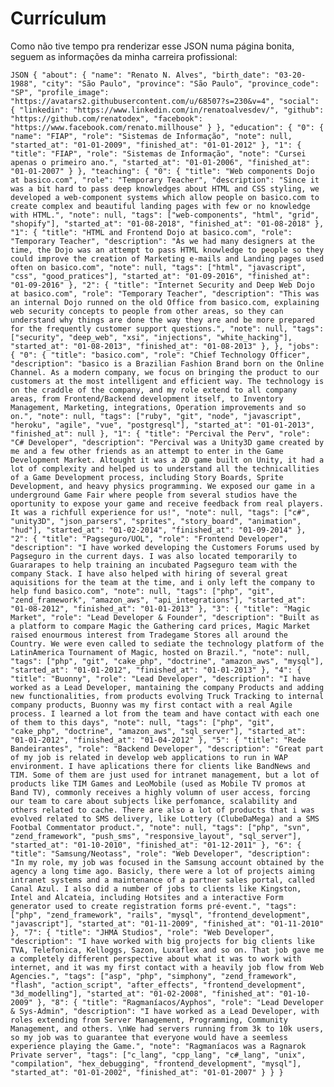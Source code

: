# Currículum

Como não tive tempo pra renderizar esse JSON numa página bonita, seguem as informações da minha carreira profissional:

``JSON
{
  "about": {
    "name": "Renato N. Alves",
    "birth_date": "03-20-1988",
    "city": "São Paulo",
    "province": "São Paulo",
    "province_code": "SP",
    "profile_image": "https://avatars2.githubusercontent.com/u/68507?s=230&v=4",
    "social": {
      "linkedin": "https://www.linkedin.com/in/renatoalvesdev/",
      "github": "https://github.com/renatodex",
      "facebook": "https://www.facebook.com/renato.millhouse"
    }
  },
  "education": {
    "0": {
      "name": "FIAP",
      "role": "Sistemas de Informação",
      "note": null,
      "started_at": "01-01-2009",
      "finished_at": "01-01-2012"
    },
    "1": {
      "title": "FIAP",
      "role": "Sistemas de Informação",
      "note": "Cursei apenas o primeiro ano.",
      "started_at": "01-01-2006",
      "finished_at": "01-01-2007"
    }
  },
  "teaching": {
    "0": {
      "title": "Web components Dojo at basico.com",
      "role": "Temporary Teacher",
      "description": "Since it was a bit hard to pass deep knowledges about HTML and CSS styling, we developed a web-component systems which allow people on basico.com to create complex and beautiful landing pages with few or no knowledge with HTML.",
      "note": null,
      "tags": ["web-components", "html", "grid", "shopify"],
      "started_at": "01-08-2018",
      "finished_at": "01-08-2018"
    },
    "1": {
      "title": "HTML and Frontend Dojo at basico.com",
      "role": "Temporary Teacher",
      "description": "As we had many designers at the time, the Dojo was an attempt to pass HTML knowledge to people so they could improve the creation of Marketing e-mails and Landing pages used often on basico.com",
      "note": null,
      "tags": ["html", "javascript", "css", "good_pratices"],
      "started_at": "01-09-2016",
      "finished_at": "01-09-2016"
    },
    "2": {
      "title": "Internet Security and Deep Web Dojo at basico.com",
      "role": "Temporary Teacher",
      "description": "This was an internal Dojo runned on the old Office from basico.com, explaining web security concepts to people from other areas, so they can understand why things are done the way they are and be more prepared for the frequently customer support questions.",
      "note": null,
      "tags": ["security", "deep_web", "xsi", "injections", "white_hacking"],
      "started_at": "01-08-2013",
      "finished_at": "01-08-2013"
    },
  },
  "jobs": {
    "0": {
      "title": "basico.com",
      "role": "Chief Technology Officer",
      "description": "basico is a Brazilian Fashion Brand born on the Online Channel. As a modern company, we focus on bringing the product to our customers at the most intelligent and efficient way. The technology is on the craddle of the company, and my role extend to all company areas, from Frontend/Backend development itself, to Inventory Management, Marketing, integrations, Operation improvements and so on.",
      "note": null,
      "tags": ["ruby", "git", "node", "javascript", "heroku", "agile", "vue", "postgresql"],
      "started_at": "01-01-2013",
      "finished_at": null
    },
    "1": {
      "title": "Percival the Perv",
      "role": "C# Developer",
      "description": "Percival was a Unity3D game created by me and a few other friends as an attempt to enter in the Game Development Market. Altought it was a 2D game built on Unity, it had a lot of complexity and helped us to understand all the technicallities of a Game Development process, including Story Boards, Sprite Development, and heavy physics programming. We exposed our game in a underground Game Fair where people from several studios have the oportunity to expose your game and receive feedback from real players. It was a richfull experience for us!",
      "note": null,
      "tags": ["c#", "unity3D", "json_parsers", "sprites", "story_board", "animation", "hud"],
      "started_at": "01-02-2014",
      "finished_at": "01-09-2014"
    },
    "2": {
      "title": "Pagseguro/UOL",
      "role": "Frontend Developer",
      "description": "I have worked developing the Customers Forums used by Pagseguro in the current days. I was also located temporarily to Guararapes to help training an incubated Pagseguro team with the company Stack. I have also helped with hiring of several great aquisitions for the team at the time, and i only left the company to help fund basico.com",
      "note": null,
      "tags": ["php", "git", "zend_framework", "amazon_aws", "api_integrations"],
      "started_at": "01-08-2012",
      "finished_at": "01-01-2013"
    },
    "3": {
      "title": "Magic Market",
      "role": "Lead Developer & Founder",
      "description": "Built as a platform to compare Magic the Gathering card prices, Magic Market raised enourmous interest from Tradegame Stores all around the Country. We were even called to sediate the technology platform of the LatinAmerica Tournament of Magic, hosted on Brazil.",
      "note": null,
      "tags": ["php", "git", "cake_php", "doctrine", "amazon_aws", "mysql"],
      "started_at": "01-01-2012",
      "finished_at": "01-01-2013"
    },
    "4": {
      "title": "Buonny",
      "role": "Lead Developer",
      "description": "I have worked as a Lead Developer, mantaining the company Products and adding new functionalities, from products evolving Truck Tracking to internal company products, Buonny was my first contact with a real Agile process. I learned a lot from the team and have contact with each one of them to this days",
      "note": null,
      "tags": ["php", "git", "cake_php", "doctrine", "amazon_aws", "sql_server"],
      "started_at": "01-01-2012",
      "finished_at": "01-04-2012"
    },
    "5": {
      "title": "Rede Bandeirantes",
      "role": "Backend Developer",
      "description": "Great part of my job is related in develop web applications to run in WAP environment.
I have aplications there for clients like BandNews and TIM.
Some of them are just used for intranet management, but a lot of products like TIM Games and LeoMobile (used as Mobile TV promos at Band TV), commonly receives a highly volumn of user access, forcing our team to care about subjects like perfomance, scalability and others related to cache.
There are also a lot of products that i was evolved related to SMS delivery, like Lottery (ClubeDaMega) and a SMS Footbal Commentator product.",
      "note": null,
      "tags": ["php", "svn", "zend_framework", "push_sms", "responsive_layout", "sql_server"],
      "started_at": "01-10-2010",
      "finished_at": "01-12-2011"
    },
    "6": {
      "title": "Samsung/Neotass",
      "role": "Web Developer",
      "description": "In my role, my job was focused in the Samsung account obtained by the agency a long time ago. Basicly, there were a lot of projects aiming intranet systems and a maintenance of a partner sales portal, called Canal Azul. I also did a number of jobs to clients like Kingston, Intel and Alcateia, including Hotsites and a interactive Form generator used to create registration forms pré-event.",
      "tags": ["php", "zend_framework", "rails", "mysql", "frontend_development", "javascript"],
      "started_at": "01-11-2009",
      "finished_at": "01-11-2010"
    },
    "7": {
      "title": "JHMA Studios",
      "role": "Web Developer",
      "description": "I have worked with big projects for big clients like TVA, Telefonica, Kelloggs, Sazon, Luxaflex and so on. That job gave me a completely different perspective about what it was to work with internet, and it was my first contact with a heavily job flow from Web Agencies.",
      "tags": ["asp", "php", "simphony", "zend_framework", "flash", "action_script", "after_effects", "frontend_development", "3d_modelling"],
      "started_at": "01-02-2008",
      "finished_at": "01-10-2009"
    },
    "8": {
      "title": "Ragmaníacos/Ayphos",
      "role": "Lead Developer & Sys-Admin",
      "description": "I have worked as a Lead Developer, with roles extending from Server Management, Programming, Community Management, and others. \nWe had servers running from 3k to 10k users, so my job was to guarantee that everyone would have a seemless experience playing the Game.",
      "note": "Ragmaníacos was a Ragnarok Private server",
      "tags": ["c_lang", "cpp_lang", "c#_lang", "unix", "compilation", "hex_debugging", "frontend_development", "mysql"],
      "started_at": "01-01-2002",
      "finished_at": "01-01-2007"
    }
  }
}
``
